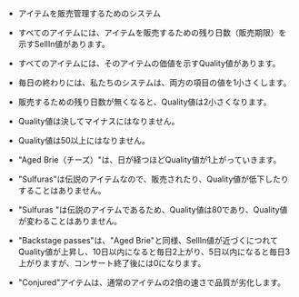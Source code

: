 * アイテムを販売管理するためのシステム
* すべてのアイテムには、アイテムを販売するための残り日数（販売期限）を示すSellIn値があります。
* すべてのアイテムには、そのアイテムの価値を示すQuality値があります。
* 毎日の終わりには、私たちのシステムは、両方の項目の値を1小さくします。
* 販売するための残り日数が無くなると、Quality値は2小さくなります。

* Quality値は決してマイナスにはなりません。
* Quality値は50以上にはなりません。

* "Aged Brie（チーズ）"は、日が経つほどQuality値が1上がっていきます。

* "Sulfuras"は伝説のアイテムなので、販売されたり、Quality値が低下したりすることはありません。
* "Sulfuras "は伝説のアイテムであるため、Quality値は80であり、Quality値が変わることはありません。
* "Backstage passes"は、"Aged Brie"と同様、SellIn値が近づくにつれてQuality値が上昇し、10日以内になると毎日2上がり、5日以内になると毎日3上がりますが、コンサート終了後には0になります。
* "Conjured"アイテムは、通常のアイテムの2倍の速さで品質が劣化します。
